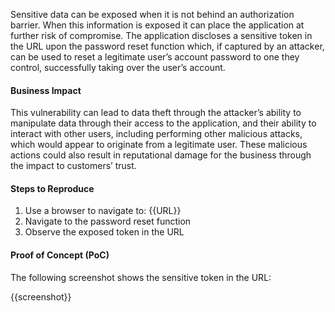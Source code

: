 Sensitive data can be exposed when it is not behind an authorization barrier. When this information is exposed it can place the application at further risk of compromise. The application discloses a sensitive token in the URL upon the password reset function which, if captured by an attacker, can be used to reset a legitimate user’s account password to one they control, successfully taking over the user’s account.

#### Business Impact

This vulnerability can lead to data theft through the attacker’s ability to manipulate data through their access to the application, and their ability to interact with other users, including performing other malicious attacks, which would appear to originate from a legitimate user. These malicious actions could also result in reputational damage for the business through the impact to customers’ trust.

#### Steps to Reproduce

1. Use a browser to navigate to: {{URL}}
1. Navigate to the password reset function
1. Observe the exposed token in the URL

#### Proof of Concept (PoC)

The following screenshot shows the sensitive token in the URL:

{{screenshot}}
